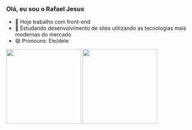 ### Olá, eu sou o Rafael Jesus

- 🔭 Hoje trabalho com front-end
- 🌱 Estudando desenvolvimento de sites utilizando as tecnologias mais modernas do mercado
- 😄 Pronouns: Ele/dele

<div>
   <img height="200em" src="https://github-readme-stats.vercel.app/api?username=rafavitorino&show_icons=true&theme=dracula">
   <img height="200em" src="https://github-readme-stats.vercel.app/api/top-langs/?username=rafavitorino&layout=compact&langs_count=16&theme=dracula">
</div>
